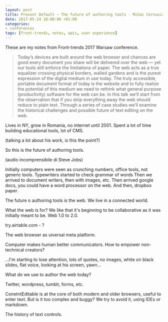 ```yaml
---
layout: post
title: Prevent Default — The future of authoring tools - Mihai Cernusca - Front-trends Warsaw 2017
date: 2017-05-24 18:00:00 +01:00
categories:
- conferences
tags: [front-trends, notes, apis, user experience]
---
```


These are my notes from Front-trends 2017 Warsaw conference.

> Today’s devices are built around the web browser and chances are good every document you share will be delivered over the web — yet our tools still enforce the limitations of paper.
> The web acts as a true equalizer crossing physical borders, walled gardens and is the purest expression of the digital medium in use today. The truly accessible, portable document format of today is the website and to fully realize the potential of this medium we need to rethink what general purpose (productivity) software for the web can be.
> In this talk we’ll start from the observation that if you strip everything away the web should reduce to plain text. Through a series of case studies we’ll examine the historical challenges and possible future of text editing on the web.

Lives in NY, grow in Romania, no internet until 2001. 
Spent a lot of time building educational tools, lot of CMS.

(talking a lot about his work, is this the point?)

So this is the future of authoring tools.

(audio incomprensibile di Steve Jobs)

Initially computers were seen as crunching numbers, office tools, not generic tools.
Typewriters started to check grammar of words
Then we arrived to document writers, then with images, etc.
Then arrived google docs, you could have a word processor on the web.
And then, dropbox paper.

The future o authoring tools is the web. We live in a connected world.

What the web is for? We like that it's beginning to be collaborative as it was initially meant to be. Web 1.0 to 2.0.

try.airtable.com - ?

The web browser as uiversal meta platform.

Computer makes human better communicators. How to empower non-technical creators?

...I'm starting to lose attention, lots of quotes, no images, white on black slides, flat voice, looking at his screen, yawn...

What do we use to author the web today?

Twitter, wordpress, tumblr, forms, etc.

ConetntEditable is at the core of both modern and older browsers, useful to enter text. But is it too complex and buggy? We try to avoid it, using IDEs or markdown.

The history of text controls. 

